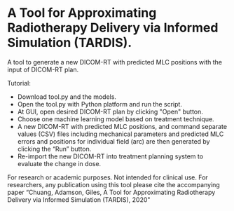 # A Tool for Approximating Radiotherapy Delivery via Informed Simulation (TARDIS).

A tool to generate a new DICOM-RT with predicted MLC positions with the input of DICOM-RT plan.

Tutorial:
* Download tool.py and the models.
* Open the tool.py with Python platform and run the script.
* At GUI, open desired DICOM-RT plan by clicking "Open" button.
* Choose one machine learning model based on treatment technique.
* A new DICOM-RT with predicted MLC positions, and command separate values (CSV) files including mechanical parameters and predicted MLC     errors and positions for individual field (arc) are then generated by clicking the “Run” button.  
* Re-import the new DICOM-RT into treatment planning system to evaluate the change in dose.


For research or academic purposes.  Not intended for clinical use.  For researchers, any publication using this tool please cite the accompanying paper “Chuang, Adamson, Giles, A Tool for Approximating Radiotherapy Delivery via Informed Simulation (TARDIS), 2020"
